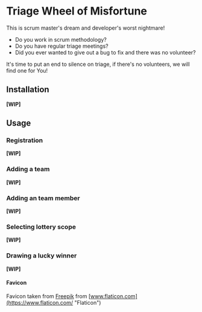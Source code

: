 # Triage Wheel of Misfortune

This is scrum master's dream and developer's worst nightmare!
- Do you work in scrum methodology?
- Do you have regular triage meetings?
- Did you ever wanted to give out a bug to fix and there was no volunteer?

It's time to put an end to silence on triage, if there's no volunteers, we will find one for You!


## Installation

**[WIP]**

##  Usage

### Registration
**[WIP]**
### Adding a team
**[WIP]**
### Adding an team member
**[WIP]**
### Selecting lottery scope
**[WIP]**
### Drawing a lucky winner
**[WIP]**
#### Favicon
Favicon taken from [Freepik](https://www.flaticon.com/authors/freepik "Freepik") from [www.flaticon.com](https://www.flaticon.com/ "Flaticon")
